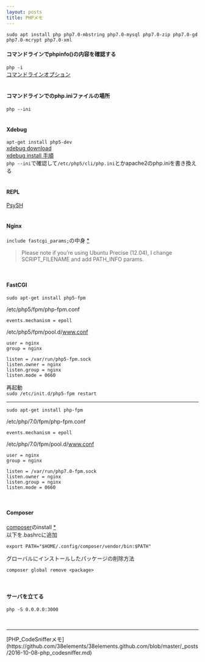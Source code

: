 ```yaml
---
layout: posts
title: PHPメモ
---
```


```
sudo apt install php php7.0-mbstring php7.0-mysql php7.0-zip php7.0-gd php7.0-mcrypt php7.0-xml
```


#### コマンドラインでphpinfo()の内容を確認する
`php -i`  
[コマンドラインオプション](http://php.net/manual/ja/features.commandline.options.php)  
<br>

#### コマンドラインでのphp.iniファイルの場所
`php --ini`  
<br>

#### Xdebug
`apt-get install php5-dev`  
[xdebug download](https://xdebug.org/download.php)  
[xdebug install 手順](https://github.com/xdebug/xdebug#xdebug)   
`php --ini`で確認して`/etc/php5/cli/php.ini`とかapache2のphp.iniを書き換える  
<br>

#### REPL
[PsySH](https://github.com/bobthecow/psysh)  
<br>

#### Nginx
`include fastcgi_params;`の中身 [\*](https://www.nginx.com/resources/wiki/start/topics/examples/phpfcgi/#fastcgi-params)   
<blockquote>Please note if you’re using Ubuntu Precise (12.04), I change SCRIPT_FILENAME and add PATH_INFO params.</blockquote>
<br>

#### FastCGI

```
sudo apt-get install php5-fpm
```

/etc/php5/fpm/php-fpm.conf

```
events.mechanism = epoll
```

/etc/php5/fpm/pool.d/www.conf

```
user = nginx
group = nginx

listen = /var/run/php5-fpm.sock
listen.owner = nginx 
listen.group = nginx 
listen.mode = 0660
```

再起動  
`sudo /etc/init.d/php5-fpm restart`  

<hr>

```
sudo apt-get install php-fpm
```

/etc/php/7.0/fpm/php-fpm.conf   

```
events.mechanism = epoll
```

/etc/php/7.0/fpm/pool.d/www.conf 

```
user = nginx
group = nginx

listen = /var/run/php7.0-fpm.sock
listen.owner = nginx 
listen.group = nginx 
listen.mode = 0660
```

<br>

#### Composer
[composer](https://getcomposer.org/download/)のinstall [\*](https://getcomposer.org/doc/00-intro.md#installation-linux-unix-osx)  
以下を.bashrcに追加   

```
export PATH="$HOME/.config/composer/vendor/bin:$PATH"
```

グローバルにインストールしたパッケージの削除方法

```
composer global remove <package>
```
<br>

#### サーバを立てる

```
php -S 0.0.0.0:3000
```
<br>

<hr>
[PHP_CodeSnifferメモ](https://github.com/38elements/38elements.github.com/blob/master/_posts/2016-10-08-php_codesniffer.md)  
